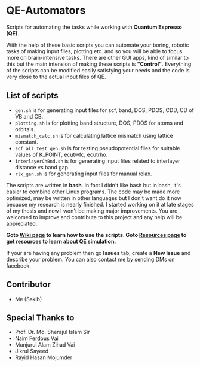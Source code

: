 # QE-Automators
Scripts for automating the tasks while working with __Quantum Espresso (QE)__.  

With the help of these basic scripts you can automate your boring, robotic tasks of making input files, plotting etc. and so you will be able to focus more on brain-intensive tasks. There are other GUI apps, kind of similar to this but the main intension of making these scripts is __"Control"__. Everything of the scripts can be modified easily satisfying your needs and the code is very close to the actual input files of QE.  

## List of scripts
* `gen.sh` is for generating input files for scf, band, DOS, PDOS, CDD, CD of VB and CB.
* `plotting.sh` is for plotting band structure, DOS, PDOS for atoms and orbitals.
* `mismatch_calc.sh` is for calculating lattice mismatch using lattice constant.
* `scf_all_test_gen.sh` is for testing pseudopotential files for suitable values of K_POINT, ecutwfc, ecutrho.
* `interlayerChBnd.sh` is for generating input files related to interlayer distance vs band gap.
* `rlx_gen.sh` is for generating input files for manual relax.

The scripts are written in __bash__. In fact I didn't like bash but in bash, it's easier to combine other Linux programs. The code may be made more optimized, may be written in other languages but I don't want do it now because my research is nearly finished. I started working on it at late stages of my thesis and now I won't be making major improvements. You are welcomed to improve and contribute to this project and any help will be appreciated.  

__Goto [Wiki page](https://github.com/hn46/QE-Automators/wiki) to learn how to use the scripts. Goto [Resources page](https://github.com/hn46/QE-Automators/wiki/Resources) to get resources to learn about QE simulation.__  

If your are having any problem then go __Issues__ tab, create a __New Issue__ and describe your problem. You can also contact me by sending DMs on facebook.  

## Contributor
* Me (Sakib)

## Special Thanks to
* Prof. Dr. Md. Sherajul Islam Sir
* Naim Ferdous Vai
* Munjurul Alam Zihad Vai
* Jikrul Sayeed
* Rayid Hasan Mojumder

